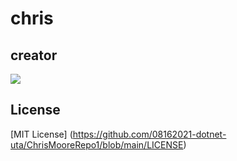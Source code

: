 # chris

## creator

![](https://avatars.githubusercontent.com/u/89085788?s=400&u=7ecb9f850a54381ad0352a02d799ffc92b01f3bd&v=4&s=64)

## License

[MIT License] (https://github.com/08162021-dotnet-uta/ChrisMooreRepo1/blob/main/LICENSE)

